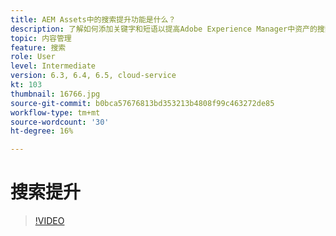 ```yaml
---
title: AEM Assets中的搜索提升功能是什么？
description: 了解如何添加关键字和短语以提高Adobe Experience Manager中资产的搜索相关性。
topic: 内容管理
feature: 搜索
role: User
level: Intermediate
version: 6.3, 6.4, 6.5, cloud-service
kt: 103
thumbnail: 16766.jpg
source-git-commit: b0bca57676813bd353213b4808f99c463272de85
workflow-type: tm+mt
source-wordcount: '30'
ht-degree: 16%

---
```



# 搜索提升

>[!VIDEO](https://video.tv.adobe.com/v/16766/?quality=12&learn=on)
